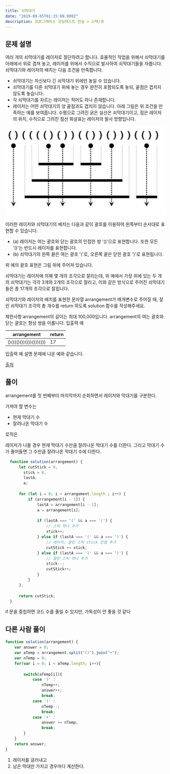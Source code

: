 ```yaml
---
title: 쇠막대기
date: "2019-09-05T01:15:00.000Z"
description: 프로그래머스 코딩테스트 연습 > 스택/큐
---
```


## 문제 설명

여러 개의 쇠막대기를 레이저로 절단하려고 합니다. 효율적인 작업을 위해서 쇠막대기를 아래에서 위로 겹쳐 놓고, 레이저를 위에서 수직으로 발사하여 쇠막대기들을 자릅니다. 쇠막대기와 레이저의 배치는 다음 조건을 만족합니다.

- 쇠막대기는 자신보다 긴 쇠막대기 위에만 놓일 수 있습니다.
- 쇠막대기를 다른 쇠막대기 위에 놓는 경우 완전히 포함되도록 놓되, 끝점은 겹치지 않도록 놓습니다.
- 각 쇠막대기를 자르는 레이저는 적어도 하나 존재합니다.
- 레이저는 어떤 쇠막대기의 양 끝점과도 겹치지 않습니다.
아래 그림은 위 조건을 만족하는 예를 보여줍니다. 수평으로 그려진 굵은 실선은 쇠막대기이고, 점은 레이저의 위치, 수직으로 그려진 점선 화살표는 레이저의 발사 방향입니다.

![satisfied cut example](./example.png)

이러한 레이저와 쇠막대기의 배치는 다음과 같이 괄호를 이용하여 왼쪽부터 순서대로 표현할 수 있습니다.

- (a) 레이저는 여는 괄호와 닫는 괄호의 인접한 쌍 '()'으로 표현합니다. 또한 모든 '()'는 반드시 레이저를 표현합니다.
- (b) 쇠막대기의 왼쪽 끝은 여는 괄호 '('로, 오른쪽 끝은 닫힌 괄호 ')'로 표현됩니다.

위 예의 괄호 표현은 그림 위에 주어져 있습니다.

쇠막대기는 레이저에 의해 몇 개의 조각으로 잘리는데, 위 예에서 가장 위에 있는 두 개의 쇠막대기는 각각 3개와 2개의 조각으로 잘리고, 이와 같은 방식으로 주어진 쇠막대기들은 총 17개의 조각으로 잘립니다.

쇠막대기와 레이저의 배치를 표현한 문자열 arrangement가 매개변수로 주어질 때, 잘린 쇠막대기 조각의 총 개수를 return 하도록 solution 함수를 작성해주세요.

제한사항
arrangement의 길이는 최대 100,000입니다.
arrangement의 여는 괄호와 닫는 괄호는 항상 쌍을 이룹니다.
입출력 예

|arrangement|return|
|-|-|
|()(((()())(())()))(())|17|

입출력 예 설명
문제에 나온 예와 같습니다.

[출처](https://www.digitalculture.or.kr/koi/selectOlymPiadDissentList.do)

## 풀이

arrangement를 첫 번째부터 마지막까지 순회하면서 레이저와 막대기를 구분한다.

가져야 할 변수는

- 현재 막대기 수
- 잘려나온 막대기 수

로직은

레이저가 나올 경우 현재 막대기 수만큼 잘려나온 막대기 수를 더한다.
그리고 막대기 수가 줄어들면 그 수만큼 잘려나온 막대기 수에 더한다.

```javascript
  function solution(arrangement) {
      let cutStick = 0,
        stick = 0,
        lastA,
        a;

      for (let i = 0; i < arrangement.length ; i++) {
          if (arrangement[i - 1]) {
              lastA = arrangement[i - 1];
              a = arrangement[i];

              if (lastA === '(' && a === '(') {
                  // 스틱 하나 추가
                  stick++;
              } else if (lastA === '(' && a === ')') {
                  // 레이저, 잘린 스틱 stick 만큼 추가
                  cutStick += stick;
              } else if (lastA === ')' && a === ')') {
                  // 잘린 스틱 하나 추가
                  stick--;
                  cutStick++;
              }
          }
      };
      
      return cutStick;
  }
```

if 문을 중첩하면 코드 수를 줄일 수 있지만, 가독성이 안 좋을 것 같다


## 다른 사람 풀이

```javascript
function solution(arrangement) {
    var answer = 0;
    var aTemp = arrangement.split("()").join("+");
    var nTemp = 0;
    for(var i = 0; i < aTemp.length; i++){

        switch(aTemp[i]){
            case '(' :
                nTemp++;
                answer++;
                break;
            case ')' :
                nTemp--;
                break;
            case '+' :
                answer += nTemp;
                break;
        }
    }
    return answer;
}
```

1. 레이저를 걸러내고
2. 남은 막대만 가지고 경우마다 계산한다.